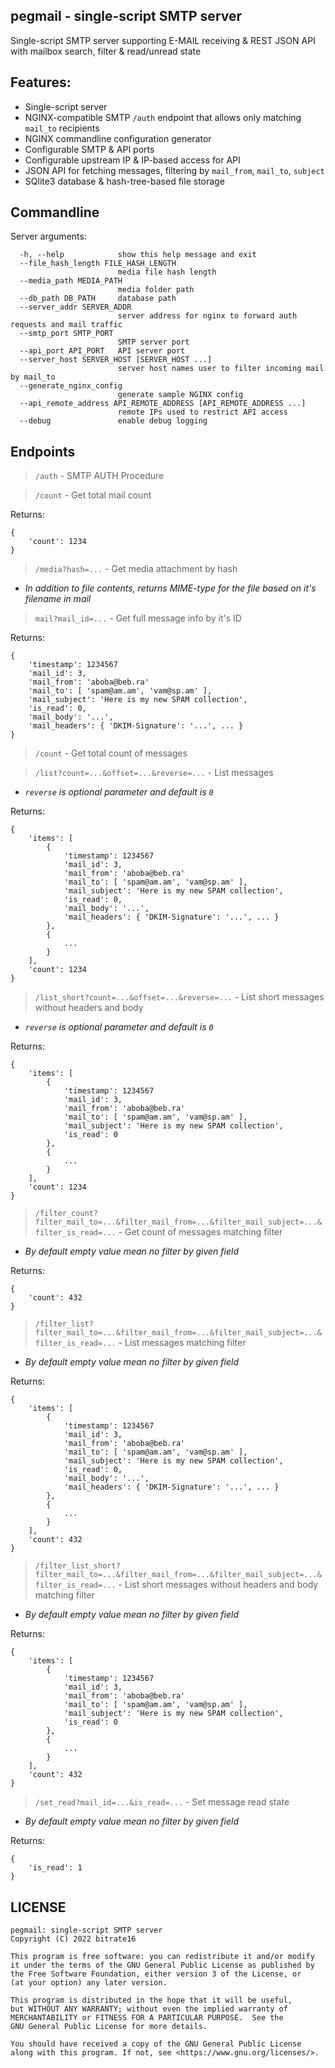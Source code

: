 pegmail - single-script SMTP server
-----------------------------------

Single-script SMTP server supporting E-MAIL receiving & REST JSON API with mailbox search, filter & read/unread state

Features:
---------

* Single-script server
* NGINX-compatible SMTP `/auth` endpoint that allows only matching `mail_to` recipients
* NGINX commandline configuration generator
* Configurable SMTP & API ports
* Configurable upstream IP & IP-based access for API
* JSON API for fetching messages, filtering by `mail_from`, `mail_to`, `subject`
* SQlite3 database & hash-tree-based file storage

Commandline
-----------

Server arguments:
```
  -h, --help            show this help message and exit
  --file_hash_length FILE_HASH_LENGTH
                        media file hash length
  --media_path MEDIA_PATH
                        media folder path
  --db_path DB_PATH     database path
  --server_addr SERVER_ADDR
                        server address for nginx to forward auth requests and mail traffic
  --smtp_port SMTP_PORT
                        SMTP server port
  --api_port API_PORT   API server port
  --server_host SERVER_HOST [SERVER_HOST ...]
                        server host names user to filter incoming mail by mail_to
  --generate_nginx_config
                        generate sample NGINX config
  --api_remote_address API_REMOTE_ADDRESS [API_REMOTE_ADDRESS ...]
                        remote IPs used to restrict API access
  --debug               enable debug logging
```

Endpoints
---------

> `/auth` - SMTP AUTH Procedure

> `/count` - Get total mail count

Returns:
```
{
	'count': 1234
}
```

> `/media?hash=...` - Get media attachment by hash

* *In addition to file contents, returns MIME-type for the file based on it's filename in mail*

> `mail?mail_id=...` - Get full message info by it's ID

Returns:
```
{
	'timestamp': 1234567
	'mail_id': 3,
	'mail_from': 'aboba@beb.ra'
	'mail_to': [ 'spam@am.am', 'vam@sp.am' ],
	'mail_subject': 'Here is my new SPAM collection',
	'is_read': 0,
	'mail_body': '...',
	'mail_headers': { 'DKIM-Signature': '...', ... }
}
```

> `/count` - Get total count of messages

> `/list?count=...&offset=...&reverse=...` - List messages

* *`reverse` is optional parameter and default is `0`*

Returns:
```
{
	'items': [
		{
			'timestamp': 1234567
			'mail_id': 3,
			'mail_from': 'aboba@beb.ra'
			'mail_to': [ 'spam@am.am', 'vam@sp.am' ],
			'mail_subject': 'Here is my new SPAM collection',
			'is_read': 0,
			'mail_body': '...',
			'mail_headers': { 'DKIM-Signature': '...', ... }
		},
		{
			...
		}
	],
	'count': 1234
}
```

> `/list_short?count=...&offset=...&reverse=...` - List short messages without headers and body

* *`reverse` is optional parameter and default is `0`*

Returns:
```
{
	'items': [
		{
			'timestamp': 1234567
			'mail_id': 3,
			'mail_from': 'aboba@beb.ra'
			'mail_to': [ 'spam@am.am', 'vam@sp.am' ],
			'mail_subject': 'Here is my new SPAM collection',
			'is_read': 0
		},
		{
			...
		}
	],
	'count': 1234
}
```

> `/filter_count?filter_mail_to=...&filter_mail_from=...&filter_mail_subject=...&filter_is_read=...` - Get count of messages matching filter

* *By default empty value mean no filter by given field*

Returns:
```
{
	'count': 432
}
```

> `/filter_list?filter_mail_to=...&filter_mail_from=...&filter_mail_subject=...&filter_is_read=...` - List messages matching filter

* *By default empty value mean no filter by given field*

Returns:
```
{
	'items': [
		{
			'timestamp': 1234567
			'mail_id': 3,
			'mail_from': 'aboba@beb.ra'
			'mail_to': [ 'spam@am.am', 'vam@sp.am' ],
			'mail_subject': 'Here is my new SPAM collection',
			'is_read': 0,
			'mail_body': '...',
			'mail_headers': { 'DKIM-Signature': '...', ... }
		},
		{
			...
		}
	],
	'count': 432
}
```

> `/filter_list_short?filter_mail_to=...&filter_mail_from=...&filter_mail_subject=...&filter_is_read=...` - List short messages without headers and body matching filter

* *By default empty value mean no filter by given field*

Returns:
```
{
	'items': [
		{
			'timestamp': 1234567
			'mail_id': 3,
			'mail_from': 'aboba@beb.ra'
			'mail_to': [ 'spam@am.am', 'vam@sp.am' ],
			'mail_subject': 'Here is my new SPAM collection',
			'is_read': 0
		},
		{
			...
		}
	],
	'count': 432
}
```

> `/set_read?mail_id=...&is_read=...` - Set message read state

* *By default empty value mean no filter by given field*

Returns:
```
{
	'is_read': 1
}
```

LICENSE
-------

```
pegmail: single-script SMTP server
Copyright (C) 2022 bitrate16

This program is free software: you can redistribute it and/or modify
it under the terms of the GNU General Public License as published by
the Free Software Foundation, either version 3 of the License, or
(at your option) any later version.

This program is distributed in the hope that it will be useful,
but WITHOUT ANY WARRANTY; without even the implied warranty of
MERCHANTABILITY or FITNESS FOR A PARTICULAR PURPOSE.  See the
GNU General Public License for more details.

You should have received a copy of the GNU General Public License
along with this program. If not, see <https://www.gnu.org/licenses/>.
```